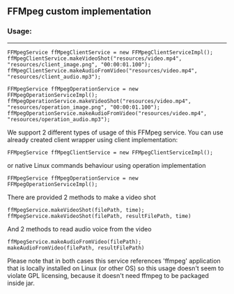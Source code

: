 ## FFMpeg custom implementation

### Usage:
 ***
    FFMpegService ffMpegClientService = new FFMpegClientServiceImpl();
    ffMpegClientService.makeVideoShot("resources/video.mp4", "resources/client_image.png", "00:00:01.100");
    ffMpegClientService.makeAudioFromVideo("resources/video.mp4", "resources/client_audio.mp3");

    FFMpegService ffMpegOperationService = new FFMpegOperationServiceImpl();
    ffMpegOperationService.makeVideoShot("resources/video.mp4", "resources/operation_image.png", "00:00:01.100");
    ffMpegOperationService.makeAudioFromVideo("resources/video.mp4", "resources/operation_audio.mp3");


We support 2 different types of usage of this FFMpeg service. You can use already created client wrapper using client implementation:
    
    FFMpegService ffMpegClientService = new FFMpegClientServiceImpl();

or native Linux commands behaviour using operation implementation

    FFMpegService ffMpegOperationService = new FFMpegOperationServiceImpl();

There are provided 2 methods to make a video shot

    ffMpegService.makeVideoShot(filePath, time);
    ffMpegService.makeVideoShot(filePath, resultFilePath, time)
    
And 2 methods to read audio voice from the video

    ffMpegService.makeAudioFromVideo(filePath);
    makeAudioFromVideo(filePath, resultFilePath)
 
 Please note that in both cases this service references 'ffmpeg' application that is locally installed on Linux (or other OS) so this usage doesn't seem to violate GPL licensing, because it doesn't need ffmpeg to be packaged inside jar.
